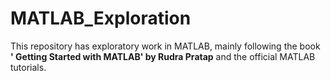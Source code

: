 # MATLAB_Exploration
This repository has exploratory work in MATLAB, mainly following the book **' Getting Started with MATLAB' by Rudra Pratap** and the official MATLAB tutorials. 
